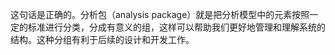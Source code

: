 这句话是正确的。分析包（analysis package）就是把分析模型中的元素按照一定的标准进行分类，分成有意义的组，这样可以帮助我们更好地管理和理解系统的结构。这种分组有利于后续的设计和开发工作。